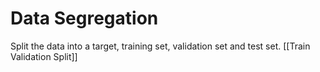 
# Data Segregation

Split the data into a target, training set, validation set and test set. [[Train Validation Split]]